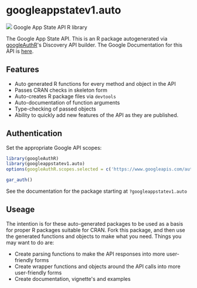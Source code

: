 # googleappstatev1.auto
![](https://www.gstatic.com/images/branding/product/1x/googleg_32dp.png)
Google App State API R library

The Google App State API.
This is an R package autogenerated via [googleAuthR](http://code.markedmondson.me/googleAuthR)'s Discovery API builder. 
The Google Documentation for this API is [here](https://developers.google.com/games/services/web/api/states).

## Features 
 * Auto generated R functions for every method and object in the API
 * Passes CRAN checks in skeleton form
 * Auto-creates R package files via `devtools`
 * Auto-documentation of function arguments
 * Type-checking of passed objects
 * Ability to quickly add new features of the API as they are published.

## Authentication
Set the appropriate Google API scopes:

```r
library(googleAuthR)
library(googleappstatev1.auto)
options(googleAuthR.scopes.selected = c('https://www.googleapis.com/auth/appstate'))

gar_auth()
```
 See the documentation for the package starting at `?googleappstatev1.auto`
## Useage
The intention is for these auto-generated packages to be used as a basis for proper R packages suitable for CRAN.
Fork this package, and then use the generated functions and objects to make what you need.
Things you may want to do are:
* Create parsing functions to make the API responses into more user-friendly forms
* Create wrapper functions and objects around the API calls into more user-friendly forms
* Create documentation, vignette's and examples

